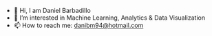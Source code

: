 - 👋 Hi, I am Daniel Barbadillo
- 👀 I’m interested in Machine Learning, Analytics & Data Visualization
- 📫 How to reach me: danibm94@hotmail.com

<!---
danibm94/danibm94 is a ✨ special ✨ repository because its `README.md` (this file) appears on your GitHub profile.
You can click the Preview link to take a look at your changes.
--->
